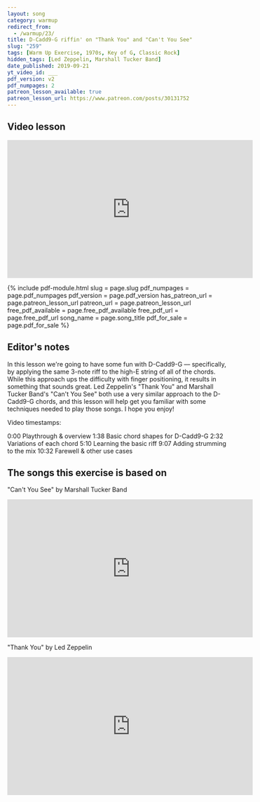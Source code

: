 ```yaml
---
layout: song
category: warmup
redirect_from:
  - /warmup/23/
title: D-Cadd9-G riffin' on "Thank You" and "Can't You See"
slug: "259"
tags: [Warm Up Exercise, 1970s, Key of G, Classic Rock]
hidden_tags: [Led Zeppelin, Marshall Tucker Band]
date_published: 2019-09-21
yt_video_id: ___
pdf_version: v2
pdf_numpages: 2
patreon_lesson_available: true
patreon_lesson_url: https://www.patreon.com/posts/30131752
---
```


## Video lesson

<iframe width="560" height="315" src="https://www.youtube.com/embed/zxJfy9M88Vc?showinfo=0" frameborder="0" allowfullscreen></iframe>

<!-- Coming soon... -->

{% include pdf-module.html slug = page.slug pdf_numpages = page.pdf_numpages pdf_version = page.pdf_version has_patreon_url = page.patreon_lesson_url patreon_url = page.patreon_lesson_url free_pdf_available = page.free_pdf_available free_pdf_url = page.free_pdf_url song_name = page.song_title pdf_for_sale = page.pdf_for_sale %}

## Editor's notes

In this lesson we're going to have some fun with D-Cadd9-G –– specifically, by applying the same 3-note riff to the high-E string of all of the chords. While this approach ups the difficulty with finger positioning, it results in something that sounds great. Led Zeppelin's "Thank You" and Marshall Tucker Band's "Can't You See" both use a very similar approach to the D-Cadd9-G chords, and this lesson will help get you familiar with some techniques needed to play those songs. I hope you enjoy!

Video timestamps:

0:00 Playthrough & overview
1:38 Basic chord shapes for D-Cadd9-G
2:32 Variations of each chord
5:10 Learning the basic riff
9:07 Adding strumming to the mix
10:32 Farewell & other use cases

## The songs this exercise is based on

"Can't You See" by Marshall Tucker Band

<iframe width="560" height="315" src="https://www.youtube.com/embed/-48Za7VZR_c" frameborder="0" allow="accelerometer; autoplay; encrypted-media; gyroscope; picture-in-picture" allowfullscreen></iframe>

"Thank You" by Led Zeppelin

<iframe width="560" height="315" src="https://www.youtube.com/embed/u1z4vkPWkLQ" frameborder="0" allow="accelerometer; autoplay; encrypted-media; gyroscope; picture-in-picture" allowfullscreen></iframe>
